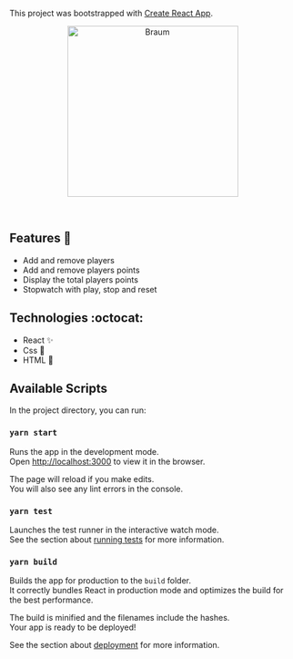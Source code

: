 This project was bootstrapped with [Create React App](https://github.com/facebook/create-react-app).

<p  align="center">
<img  src="https://media.giphy.com/media/3o6MbokumzM4Vo8QRW/giphy.gif"  height="300" alt="Braum">
</p>
<br/>

## Features :deciduous_tree:
* Add and remove players
* Add and remove players points
* Display the total players points
* Stopwatch with play, stop and reset 

## Technologies :octocat:
* React :sparkles:
* Css :nail_care:
* HTML :hammer:	

## Available Scripts

In the project directory, you can run:

### `yarn start`

Runs the app in the development mode.<br />
Open [http://localhost:3000](http://localhost:3000) to view it in the browser.

The page will reload if you make edits.<br />
You will also see any lint errors in the console.

### `yarn test`

Launches the test runner in the interactive watch mode.<br />
See the section about [running tests](https://facebook.github.io/create-react-app/docs/running-tests) for more information.

### `yarn build`

Builds the app for production to the `build` folder.<br />
It correctly bundles React in production mode and optimizes the build for the best performance.

The build is minified and the filenames include the hashes.<br />
Your app is ready to be deployed!

See the section about [deployment](https://facebook.github.io/create-react-app/docs/deployment) for more information.

